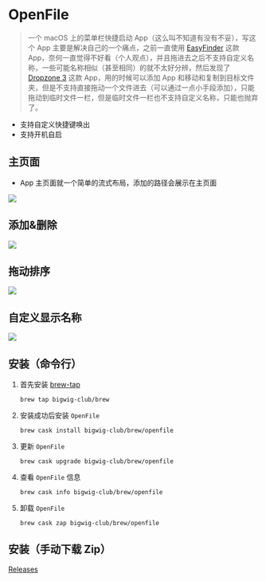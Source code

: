 # OpenFile



> 一个 macOS 上的菜单栏快捷启动 App（这么叫不知道有没有不妥），写这个 App 主要是解决自己的一个痛点，之前一直使用 [EasyFinder](https://www.easyfinderapp.com/) 这款 App，奈何一直觉得不好看（个人观点），并且拖进去之后不支持自定义名称，一些可能名称相似（甚至相同）的就不太好分辨，然后发现了 [Dropzone 3](https://aptonic.com/) 这款 App，用的时候可以添加 App 和移动和复制到目标文件夹，但是不支持直接拖动一个文件进去（可以通过一点小手段添加），只能拖动到临时文件一栏，但是临时文件一栏也不支持自定义名称，只能也抛弃了。

* 支持自定义快捷键唤出
* 支持开机自启

## 主页面

* App 主页面就一个简单的流式布局，添加的路径会展示在主页面

![](https://raw.githubusercontent.com/nlnlnull/Figurebed/master/image-20191231135250582.png)



## 添加&删除

![](https://raw.githubusercontent.com/nlnlnull/Figurebed/master/addd.gif)



## 拖动排序

![](https://raw.githubusercontent.com/nlnlnull/Figurebed/master/sort.gif)



## 自定义显示名称

![](https://raw.githubusercontent.com/nlnlnull/Figurebed/master/customName.gif)



## 安装（命令行）

1. 首先安装 [brew-tap](https://github.com/Bigwig-Club/homebrew-brew)

   `brew tap bigwig-club/brew`

2. 安装成功后安装 `OpenFile`

   `brew cask install bigwig-club/brew/openfile`

3. 更新 `OpenFile`

   `brew cask upgrade bigwig-club/brew/openfile`

4. 查看 `OpenFile` 信息

   `brew cask info bigwig-club/brew/openfile`

5. 卸载 `OpenFile` 

   `brew cask zap bigwig-club/brew/openfile`

## 安装（手动下载 Zip）

[Releases](https://github.com/nlnlnull/OpenFile/releases)